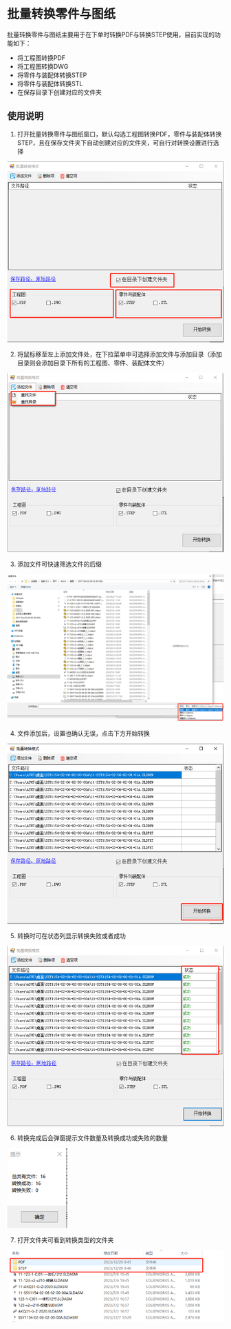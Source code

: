 # 批量转换零件与图纸

批量转换零件与图纸主要用于在下单时转换PDF与转换STEP使用，目前实现的功能如下：

- 将工程图转换PDF
- 将工程图转换DWG
- 将零件与装配体转换STEP
- 将零件与装配体转换STL
- 在保存目录下创建对应的文件夹

## 使用说明

1. 打开批量转换零件与图纸窗口，默认勾选工程图转换PDF，零件与装配体转换STEP，且在保存文件夹下自动创建对应的文件夹，可自行对转换设置进行选择

![image-20231220084011815](./images/image-20231220084011815.png)

2. 将鼠标移至左上添加文件处，在下拉菜单中可选择添加文件与添加目录（添加目录则会添加目录下所有的工程图、零件、装配体文件）

![image-20231220084239095](./images/image-20231220084239095.png)

3. 添加文件可快速筛选文件的后缀

![image-20231220084352279](./images/image-20231220084352279.png)

4. 文件添加后，设置也确认无误，点击下方开始转换

![image-20231220084525554](./images/image-20231220084525554.png)

5. 转换时可在状态列显示转换失败或者成功

![image-20231220084815285](./images/image-20231220084815285.png)

6. 转换完成后会弹窗提示文件数量及转换成功或失败的数量

![image-20231220084722314](./images/image-20231220084722314.png)

7. 打开文件夹可看到转换类型的文件夹

![image-20231220084941400](./images/image-20231220084941400.png)